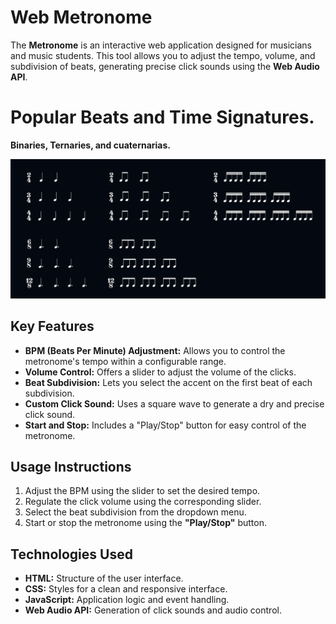 # Web Metronome
The **Metronome** is an interactive web application designed for musicians and music students. This tool allows you to adjust the tempo, volume, and subdivision of beats, generating precise click sounds using the **Web Audio API**.

# Popular Beats and Time Signatures.
**Binaries, Ternaries, and cuaternarias.**

<img src="images/beat.png">

## Key Features
- **BPM (Beats Per Minute) Adjustment:** Allows you to control the metronome's tempo within a configurable range.
- **Volume Control:** Offers a slider to adjust the volume of the clicks.
- **Beat Subdivision:** Lets you select the accent on the first beat of each subdivision.
- **Custom Click Sound:** Uses a square wave to generate a dry and precise click sound.
- **Start and Stop:** Includes a "Play/Stop" button for easy control of the metronome.

## Usage Instructions
1. Adjust the BPM using the slider to set the desired tempo.
2. Regulate the click volume using the corresponding slider.
3. Select the beat subdivision from the dropdown menu.
4. Start or stop the metronome using the **"Play/Stop"** button.

## Technologies Used
- **HTML:** Structure of the user interface.
- **CSS:** Styles for a clean and responsive interface.
- **JavaScript:** Application logic and event handling.
- **Web Audio API:** Generation of click sounds and audio control.
